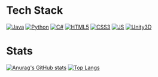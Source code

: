 # Tech Stack
[![Java](https://img.shields.io/badge/Java-007396?style=flat-square&logo=Java&logoColor=black)]() [![Python](https://img.shields.io/badge/Python-3776AB?style=flat-square&logo=Python&logoColor=black)]() [![C#](https://img.shields.io/badge/C%23-239120?style=flat-square&logo=Csharp&logoColor=black)]()
[![HTML5](https://img.shields.io/badge/HTML5-E34F26?style=flat-square&logo=HTML5&logoColor=black)]() [![CSS3](https://img.shields.io/badge/CSS3-1572B6?style=flat-square&logo=CSS3&logoColor=black)]() [![JS](https://img.shields.io/badge/JavaScript-F7DF1E?style=flat-square&logo=JavaScript&logoColor=black)]()
[![Unity3D](https://img.shields.io/badge/Unity3D-FFFFFF?style=flat-square&logo=Unity&logoColor=black)]()
# Stats
[![Anurag's GitHub stats](https://github-readme-stats.vercel.app/api?username=seokho94)](https://github.com/seokho94/github-readme-stats)
[![Top Langs](https://github-readme-stats.vercel.app/api/top-langs/?username=seokho94)](https://github.com/seokho94/github-readme-stats)
